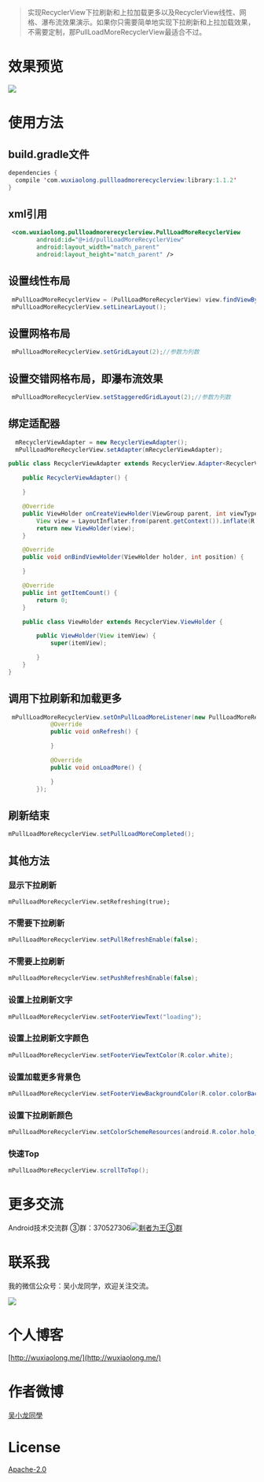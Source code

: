 > 实现RecyclerView下拉刷新和上拉加载更多以及RecyclerView线性、网格、瀑布流效果演示。如果你只需要简单地实现下拉刷新和上拉加载效果，不需要定制，那PullLoadMoreRecyclerView最适合不过。

# 效果预览

![](http://7q5c2h.com1.z0.glb.clouddn.com/PullLoadMoreRecyclerView.gif)

# 使用方法

## build.gradle文件
```java
dependencies {
  compile 'com.wuxiaolong.pullloadmorerecyclerview:library:1.1.2'
}
```

## xml引用
```xml
 <com.wuxiaolong.pullloadmorerecyclerview.PullLoadMoreRecyclerView
        android:id="@+id/pullLoadMoreRecyclerView"
        android:layout_width="match_parent"
        android:layout_height="match_parent" />
```

## 设置线性布局
```java
 mPullLoadMoreRecyclerView = (PullLoadMoreRecyclerView) view.findViewById(R.id.pullLoadMoreRecyclerView);
 mPullLoadMoreRecyclerView.setLinearLayout();
```

## 设置网格布局
```java
 mPullLoadMoreRecyclerView.setGridLayout(2);//参数为列数
```

## 设置交错网格布局，即瀑布流效果
```java
 mPullLoadMoreRecyclerView.setStaggeredGridLayout(2);//参数为列数
```

## 绑定适配器
```java
  mRecyclerViewAdapter = new RecyclerViewAdapter();
  mPullLoadMoreRecyclerView.setAdapter(mRecyclerViewAdapter);

public class RecyclerViewAdapter extends RecyclerView.Adapter<RecyclerViewAdapter.ViewHolder> {

    public RecyclerViewAdapter() {

    }

    @Override
    public ViewHolder onCreateViewHolder(ViewGroup parent, int viewType) {
        View view = LayoutInflater.from(parent.getContext()).inflate(R.layout.recycler_view_item, parent, false);
        return new ViewHolder(view);
    }

    @Override
    public void onBindViewHolder(ViewHolder holder, int position) {

    }

    @Override
    public int getItemCount() {
        return 0;
    }

    public class ViewHolder extends RecyclerView.ViewHolder {

        public ViewHolder(View itemView) {
            super(itemView);

        }
    }
}
```

## 调用下拉刷新和加载更多
```java
 mPullLoadMoreRecyclerView.setOnPullLoadMoreListener(new PullLoadMoreRecyclerView.PullLoadMoreListener() {
            @Override
            public void onRefresh() {

            }

            @Override
            public void onLoadMore() {

            }
        });
```

## 刷新结束
```java
mPullLoadMoreRecyclerView.setPullLoadMoreCompleted();
```

## 其他方法

### 显示下拉刷新
```
mPullLoadMoreRecyclerView.setRefreshing(true);
```
### 不需要下拉刷新
```java
mPullLoadMoreRecyclerView.setPullRefreshEnable(false);
```

### 不需要上拉刷新
```java
mPullLoadMoreRecyclerView.setPushRefreshEnable(false);
```

### 设置上拉刷新文字
```java
mPullLoadMoreRecyclerView.setFooterViewText("loading");
```

### 设置上拉刷新文字颜色
```java
mPullLoadMoreRecyclerView.setFooterViewTextColor(R.color.white);
```

### 设置加载更多背景色
```java
mPullLoadMoreRecyclerView.setFooterViewBackgroundColor(R.color.colorBackground);
```

### 设置下拉刷新颜色
```java
mPullLoadMoreRecyclerView.setColorSchemeResources(android.R.color.holo_red_dark,android.R.color.holo_blue_dark);
```

### 快速Top
```java
mPullLoadMoreRecyclerView.scrollToTop();
```

# 更多交流
Android技术交流群
③群：370527306<a target="_blank" href="http://shang.qq.com/wpa/qunwpa?idkey=0a992ba077da4c8325cbfef1c9e81f0443ffb782a0f2135c1a8f7326baac58ac"><img border="0" src="http://pub.idqqimg.com/wpa/images/group.png" alt="剩者为王③群" title="剩者为王③群"></a>


# 联系我
我的微信公众号：吴小龙同学，欢迎关注交流。

![](http://7q5c2h.com1.z0.glb.clouddn.com/qrcode_wuxiaolong.jpg)

# 个人博客
[http://wuxiaolong.me/](http://wuxiaolong.me/)

# 作者微博
[吴小龙同學](http://weibo.com/u/2175011601)

# License
[Apache-2.0](https://opensource.org/licenses/apache2.0.php)
